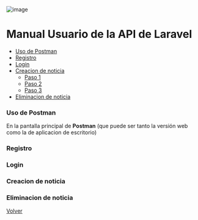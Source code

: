 ![image](![Portada](https://user-images.githubusercontent.com/81263549/219768750-ce69dfa1-d1ec-4df6-860d-4ac61eb3516a.jpg))

<a name="top"></a>
# Manual Usuario de la API de Laravel

* [Uso de Postman](#item1)
* [Registro](#item2)
* [Login](#item3)
* [Creacion de noticia](#item4)
  * [Paso 1](#item4.1)  
  * [Paso 2](#item4.2)  
  * [Paso 3](#item4.3)
* [Eliminacion de noticia](#item5)

<a name="item1"></a>
### Uso de Postman

En la pantalla principal de **Postman** (que puede ser tanto la versión web como la de aplicacion de escritorio) 

<a name="item2"></a>
### Registro

<a name="item3"></a>
### Login
<a name="item4"></a>
### Creacion de noticia
<a name="item4.1"></a>

<a name="item4.2"></a>

<a name="item4.3"></a>

<a name="item5"></a>
### Eliminacion de noticia
[Volver](#top)
